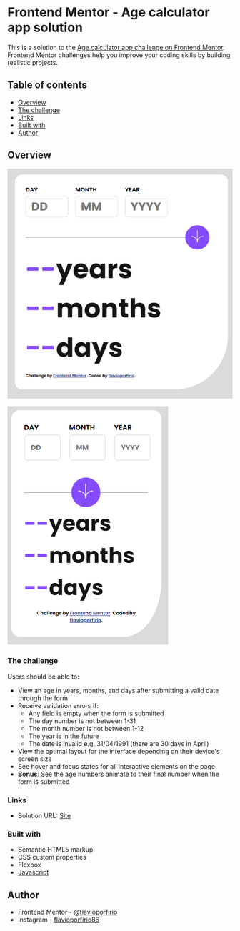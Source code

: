 # Frontend Mentor - Age calculator app solution

This is a solution to the [Age calculator app challenge on Frontend Mentor](https://www.frontendmentor.io/challenges/age-calculator-app-dF9DFFpj-Q). Frontend Mentor challenges help you improve your coding skills by building realistic projects. 

## Table of contents

- [Overview](#overview)
- [The challenge](#the-challenge)
- [Links](#links)
- [Built with](#built-with)
- [Author](#author)

## Overview

![](./assets/images/preview.png)

![](./assets/images/mobile-preview.png)

### The challenge

Users should be able to:

- View an age in years, months, and days after submitting a valid date through the form
- Receive validation errors if:
  - Any field is empty when the form is submitted
  - The day number is not between 1-31
  - The month number is not between 1-12
  - The year is in the future
  - The date is invalid e.g. 31/04/1991 (there are 30 days in April)
- View the optimal layout for the interface depending on their device's screen size
- See hover and focus states for all interactive elements on the page
- **Bonus**: See the age numbers animate to their final number when the form is submitted

### Links

- Solution URL: [Site](https://flavioporfirio.github.io/frontend-mentor/age-calculator/)

### Built with

- Semantic HTML5 markup
- CSS custom properties
- Flexbox
- [Javascript](https://www.javascript.com)

## Author

- Frontend Mentor - [@flavioporfirio](https://www.frontendmentor.io/profile/flavioporfirio)
- Instagram - [flavioporfirio86](https://www.instagram.com/flavioporfirio86/)
